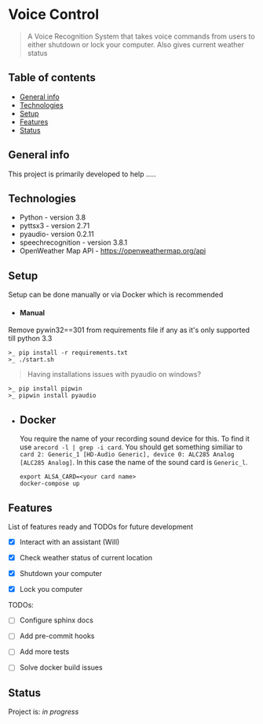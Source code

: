 # Voice Control

> A Voice Recognition System that takes voice commands from users to either shutdown or lock your computer. Also gives current weather status

## Table of contents

- [General info](#general-info)
- [Technologies](#technologies)
- [Setup](#setup)
- [Features](#features)
- [Status](#status)

## General info

This project is primarily developed to help .....


## Technologies

- Python - version 3.8
- pyttsx3 - version 2.71
- pyaudio- version 0.2.11
- speechrecognition - version 3.8.1
- OpenWeather Map API - <https://openweathermap.org/api>


## Setup

Setup can be done manually or via Docker which is recommended

- #### Manual
Remove pywin32==301 from requirements file if any as it's only supported till python 3.3

    >_ pip install -r requirements.txt
    >_ ./start.sh

> Having installations issues with pyaudio on windows? 

    >_ pip install pipwin
    >_ pipwin install pyaudio

- ## Docker

    You require the name of your recording sound device for this. To find it use `arecord -l | grep -i card`. You should get something similiar to `card 2: Generic_1 [HD-Audio Generic], device 0: ALC285 Analog [ALC285 Analog]`. In this case the name of the sound card is `Generic_l`. 
    
    ```
    export ALSA_CARD=<your card name>
    docker-compose up
    ```
    


## Features

List of features ready and TODOs for future development

- [x] Interact with an assistant (Will)
- [x] Check weather status of current location
- [x] Shutdown your computer
- [x] Lock you computer


TODOs:

- [ ] Configure sphinx docs
- [ ] Add pre-commit hooks
- [ ] Add more tests
- [ ] Solve docker build issues


## Status

Project is: _in progress_
